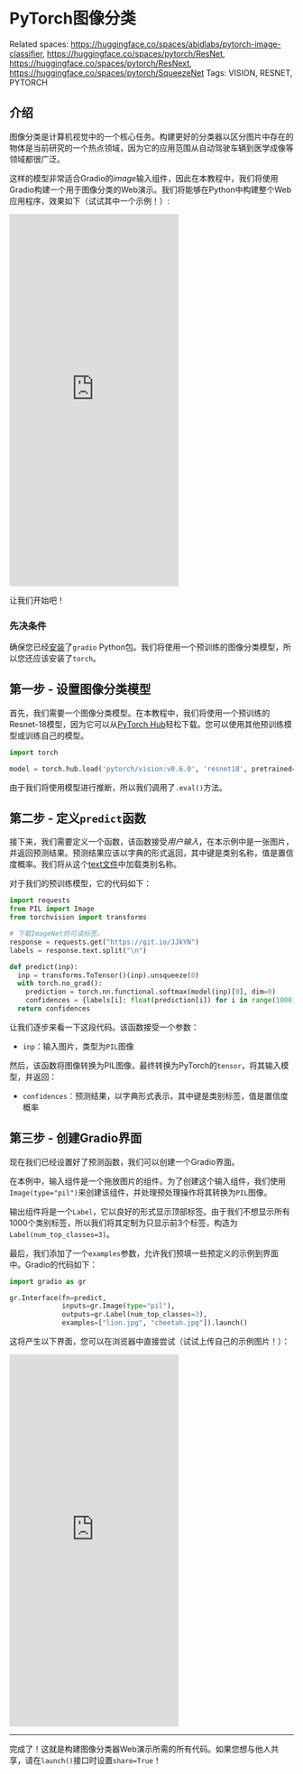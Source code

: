 # PyTorch图像分类

Related spaces: https://huggingface.co/spaces/abidlabs/pytorch-image-classifier, https://huggingface.co/spaces/pytorch/ResNet, https://huggingface.co/spaces/pytorch/ResNext, https://huggingface.co/spaces/pytorch/SqueezeNet
Tags: VISION, RESNET, PYTORCH

## 介绍

图像分类是计算机视觉中的一个核心任务。构建更好的分类器以区分图片中存在的物体是当前研究的一个热点领域，因为它的应用范围从自动驾驶车辆到医学成像等领域都很广泛。

这样的模型非常适合Gradio的*image*输入组件，因此在本教程中，我们将使用Gradio构建一个用于图像分类的Web演示。我们将能够在Python中构建整个Web应用程序，效果如下（试试其中一个示例！）:

<iframe src="https://abidlabs-pytorch-image-classifier.hf.space" frameBorder="0" height="660" title="Gradio app" class="container p-0 flex-grow space-iframe" allow="accelerometer; ambient-light-sensor; autoplay; battery; camera; document-domain; encrypted-media; fullscreen; geolocation; gyroscope; layout-animations; legacy-image-formats; magnetometer; microphone; midi; oversized-images; payment; picture-in-picture; publickey-credentials-get; sync-xhr; usb; vr ; wake-lock; xr-spatial-tracking" sandbox="allow-forms allow-modals allow-popups allow-popups-to-escape-sandbox allow-same-origin allow-scripts allow-downloads"></iframe>


让我们开始吧！

### 先决条件

确保您已经[安装](/getting_started)了`gradio` Python包。我们将使用一个预训练的图像分类模型，所以您还应该安装了`torch`。

## 第一步 - 设置图像分类模型

首先，我们需要一个图像分类模型。在本教程中，我们将使用一个预训练的Resnet-18模型，因为它可以从[PyTorch Hub](https://pytorch.org/hub/pytorch_vision_resnet/)轻松下载。您可以使用其他预训练模型或训练自己的模型。

```python
import torch

model = torch.hub.load('pytorch/vision:v0.6.0', 'resnet18', pretrained=True).eval()
```

由于我们将使用模型进行推断，所以我们调用了`.eval()`方法。

## 第二步 - 定义`predict`函数

接下来，我们需要定义一个函数，该函数接受*用户输入*，在本示例中是一张图片，并返回预测结果。预测结果应该以字典的形式返回，其中键是类别名称，值是置信度概率。我们将从这个[text文件](https://git.io/JJkYN)中加载类别名称。

对于我们的预训练模型，它的代码如下：

```python
import requests
from PIL import Image
from torchvision import transforms

# 下载ImageNet的可读标签。
response = requests.get("https://git.io/JJkYN")
labels = response.text.split("\n")

def predict(inp):
  inp = transforms.ToTensor()(inp).unsqueeze(0)
  with torch.no_grad():
    prediction = torch.nn.functional.softmax(model(inp)[0], dim=0)
    confidences = {labels[i]: float(prediction[i]) for i in range(1000)}    
  return confidences
```

让我们逐步来看一下这段代码。该函数接受一个参数：

* `inp`：输入图片，类型为`PIL`图像

然后，该函数将图像转换为PIL图像，最终转换为PyTorch的`tensor`，将其输入模型，并返回：

* `confidences`：预测结果，以字典形式表示，其中键是类别标签，值是置信度概率

## 第三步 - 创建Gradio界面

现在我们已经设置好了预测函数，我们可以创建一个Gradio界面。

在本例中，输入组件是一个拖放图片的组件。为了创建这个输入组件，我们使用`Image(type="pil")`来创建该组件，并处理预处理操作将其转换为`PIL`图像。

输出组件将是一个`Label`，它以良好的形式显示顶部标签。由于我们不想显示所有1000个类别标签，所以我们将其定制为只显示前3个标签，构造为`Label(num_top_classes=3)`。

最后，我们添加了一个`examples`参数，允许我们预填一些预定义的示例到界面中。Gradio的代码如下：

```python
import gradio as gr

gr.Interface(fn=predict, 
             inputs=gr.Image(type="pil"),
             outputs=gr.Label(num_top_classes=3),
             examples=["lion.jpg", "cheetah.jpg"]).launch()
```

这将产生以下界面，您可以在浏览器中直接尝试（试试上传自己的示例图片！）：

<iframe src="https://abidlabs-pytorch-image-classifier.hf.space" frameBorder="0" height="660" title="Gradio app" class="container p-0 flex-grow space-iframe" allow="accelerometer; ambient-light-sensor; autoplay; battery; camera; document-domain; encrypted-media; fullscreen; geolocation; gyroscope; layout-animations; legacy-image-formats; magnetometer; microphone; midi; oversized-images; payment; picture-in-picture; publickey-credentials-get; sync-xhr; usb; vr ; wake-lock; xr-spatial-tracking" sandbox="allow-forms allow-modals allow-popups allow-popups-to-escape-sandbox allow-same-origin allow-scripts allow-downloads"></iframe>

----------

完成了！这就是构建图像分类器Web演示所需的所有代码。如果您想与他人共享，请在`launch()`接口时设置`share=True`！


